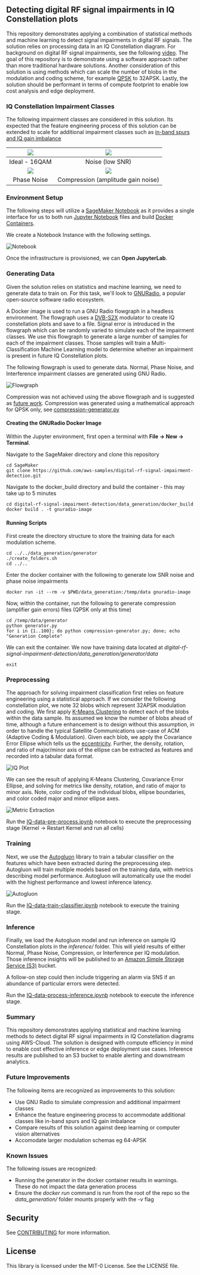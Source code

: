 ## Detecting digital RF signal impairments in IQ Constellation plots

This repository demonstrates applying a combination of statistical methods and machine learning to detect signal impairments in digital RF signals. The
solution relies on processing data in an IQ Constellation diagram. For background on digital RF signal impairments,
see the following [video](https://www.youtube.com/watch?v=aQd_zBytid8). The goal of this repository is to
demonstrate using a software approach rather than more traditional hardware solutions.
Another consideration of this solution is using methods which can scale the number of blobs in the
modulation and coding scheme, for example [QPSK](https://en.wikipedia.org/wiki/Phase-shift_keying#Quadrature_phase-shift_keying_(QPSK)) to 32APSK.
Lastly, the solution should be performant in terms of compute footprint to enable low cost analysis and edge deployment.

### IQ Constellation Impairment Classes

The following impairment classes are considered in this solution. Its expected that the feature engineering
process of this solution can be extended to scale for additional impairment classes such as [in-band spurs
and IQ gain imbalance](https://rahsoft.com/2022/10/16/understanding-constellation-distortions/)

|   ![](repository_images/normal_plot.png)    |    ![](repository_images/noise_plot.png)    |
| :-----------------------------------------: | :-----------------------------------------: |
|                Ideal - 16QAM                |               Noise (low SNR)               |
| ![](repository_images/phase_noise_plot.png) | ![](repository_images/compression_plot.png) |
|                 Phase Noise                 |     Compression (amplitude gain noise)      |

### Environment Setup

The following steps will utilize a [SageMaker Notebook](https://aws.amazon.com/sagemaker/notebooks/) as it provides a single interface
for us to both run [Jupyter Notebook](https://jupyter.org/) files and build [Docker Containers](https://www.docker.com/resources/what-container/).

We create a Notebook Instance with the following settings.

![Notebook](repository_images/notebook_setup.png)

Once the infrastructure is provisioned, we can **Open JupyterLab**.

### Generating Data

Given the solution relies on statistics and machine learning, we need to generate data to train on.
For this task, we'll look to [GNURadio](https://www.gnuradio.org/), a popular open-source software radio ecosystem.

A Docker image is used to run a GNU Radio flowgraph in a headless environment.
The flowgraph uses a [DVB-S2X](https://en.wikipedia.org/wiki/DVB-S2X) modulator to create IQ constellation plots
and save to a file. Signal error is introduced in the flowgraph which can be randomly varied to simulate each of the impairment classes.
We use this flowgraph to generate a large number of samples for each of the impairment classes.
Those samples will train a Multi-Classification Machine Learning model to determine whether an impairment is present in future IQ Constellation plots.

The following flowgraph is used to generate data. Normal, Phase Noise, and Interference impairment classes are generated using GNU Radio.

![Flowgraph](repository_images/flowgraph.png)

Compression was not achieved using the above flowgraph and is suggested as [future work](./README.md#future-improvements).
Compression was generated using a mathematical approach for QPSK only, see [compression-generator.py](./data_generation/generator/compression-generator.py)

#### Creating the GNURadio Docker Image

Within the Jupyter environment, first open a terminal with **File -> New -> Terminal**.

Navigate to the SageMaker directory and clone this repository

```
cd SageMaker
git clone https://github.com/aws-samples/digital-rf-signal-impairment-detection.git
```

Navigate to the docker_build directory and build the container - this may take up to 5 minutes

```
cd digital-rf-signal-impairment-detection/data_generation/docker_build
docker build . -t gnuradio-image
```

#### Running Scripts

First create the directory structure to store the training data for each modulation scheme.

```
cd ../../data_generation/generator
./create_folders.sh
cd ../..
```

Enter the docker container with the following to generate low SNR noise and phase noise impairments

```
docker run -it --rm -v $PWD/data_generation:/temp/data gnuradio-image
```

Now, within the container, run the following to generate compression (amplifier gain errors) files
(QPSK only at this time)

```
cd /temp/data/generator
python generator.py
for i in {1..100}; do python compression-generator.py; done; echo "Generation Complete"
```

We can exit the container. We now have training data located at
_digital-rf-signal-impairment-detection/data_generation/generator/data_

```
exit
```

### Preprocessing

The approach for solving impairment classification first relies on feature engineering using a statistical approach.
If we consider the following constellation plot, we note 32 blobs which represent 32APSK modulation and coding.
We first apply [K-Means Clustering](https://scikit-learn.org/stable/modules/generated/sklearn.cluster.KMeans.html)
to detect each of the blobs within the data sample.
Its assumed we know the number of blobs ahead of time, although a future enhancement is to design without this assumption,
in order to handle the typical Satellite Communications use-case of ACM (Adaptive Coding & Modulation).
Given each blob, we apply the Covariance Error Ellipse which tells us the [eccentricity](<https://en.wikipedia.org/wiki/Eccentricity_(mathematics)>).
Further, the density, rotation, and ratio of major/minor axis of the ellipse can be extracted as features and recorded into
a tabular data format.

![IQ Plot](repository_images/raw_iq_data.png)

We can see the result of applying K-Means Clustering, Covariance Error Ellipse, and solving for metrics like density, rotation,
and ratio of major to minor axis.
Note, color coding of the individual blobs, ellipse boundaries, and color coded major and minor ellipse axes.

![Metric Extraction](repository_images/feature_extraction.png)

Run the [IQ-data-pre-process.ipynb](./notebooks/IQ-data-pre-process.ipynb) notebook to execute the 
preprocessing stage (Kernel -> Restart Kernel and run all cells)

### Training

Next, we use the [Autogluon](https://auto.gluon.ai/) library to train a tabular classifier on the features which
have been extracted during the preprocessing step.
Autogluon will train multiple models based on the training data, with metrics describing model performance.
Autogluon will automatically use the model with the highest performance and lowest inference latency.

![Autogluon](repository_images/autogluon.png)

Run the [IQ-data-train-classifier.ipynb](./notebooks/IQ-data-train-classifier.ipynb) notebook to execute the training stage.

### Inference

Finally, we load the Autogluon model and run inference on sample IQ Constellation plots in the _inference/_ folder.
This will yield results of either Normal, Phase Noise, Compression, or Interference per IQ modulation. 
Those inference insights will be published to an [Amazon Simple Storage Service (S3)](https://aws.amazon.com/s3/) bucket.

A follow-on step could then include triggering an alarm via SNS if an abundance of particular errors were detected.

Run the [IQ-data-process-inference.ipynb](./notebooks/IQ-data-process-inference.ipynb) notebook to execute the inference stage.

### Summary

This repository demonstrates applying statistical and machine learning methods to detect digital RF signal impairments 
in IQ Constellation diagrams using AWS-Cloud. The solution is designed with compute efficiency in mind to enable 
cost effective inference or edge deployment use cases. 
Inference results are published to an S3 bucket to enable alerting and downstream analytics.

### Future Improvements

The following items are recognized as improvements to this solution:

- Use GNU Radio to simulate compression and additional impairment classes
- Enhance the feature engineering process to accommodate additional classes like in-band spurs
  and IQ gain imbalance
- Compare results of this solution against deep learning or computer vision alternatives
- Accomodate larger modulation schemas eg 64-APSK

### Known Issues

The following issues are recognized:

- Running the generator in the docker container results in warnings. These do not impact the data generation process
- Ensure the _docker run_ command is run from the root of the repo so the _data_generation/_ folder mounts properly with the _-v_ flag

## Security

See [CONTRIBUTING](CONTRIBUTING.md#security-issue-notifications) for more information.

## License

This library is licensed under the MIT-0 License. See the LICENSE file.
